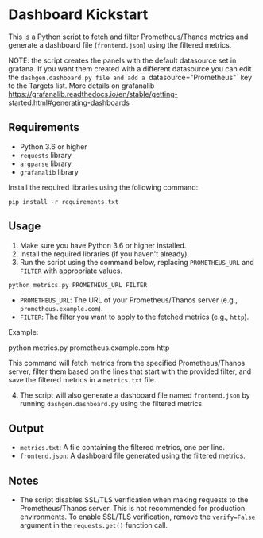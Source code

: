 # Dashboard Kickstart 

This is a Python script to fetch and filter Prometheus/Thanos metrics and generate a dashboard file (`frontend.json`) using the filtered metrics.

NOTE: the script creates the panels with the default datasource set in grafana. If you want them created with a different datasource you can edit the `dashgen.dashboard.py file and add a `datasource="Prometheus"` key to the Targets list. More details on grafanalib https://grafanalib.readthedocs.io/en/stable/getting-started.html#generating-dashboards
## Requirements

- Python 3.6 or higher
- `requests` library
- `argparse` library
- `grafanalib` library

Install the required libraries using the following command:

`pip install -r requirements.txt`

## Usage

1. Make sure you have Python 3.6 or higher installed.
2. Install the required libraries (if you haven't already).
3. Run the script using the command below, replacing `PROMETHEUS_URL` and `FILTER` with appropriate values.

`python metrics.py PROMETHEUS_URL FILTER`

- `PROMETHEUS_URL`: The URL of your Prometheus/Thanos server (e.g., `prometheus.example.com`).
- `FILTER`: The filter you want to apply to the fetched metrics (e.g., `http`).

Example:

python metrics.py prometheus.example.com http

This command will fetch metrics from the specified Prometheus/Thanos server, filter them based on the lines that start with the provided filter, and save the filtered metrics in a `metrics.txt` file.

4. The script will also generate a dashboard file named `frontend.json` by running `dashgen.dashboard.py` using the filtered metrics.

## Output

- `metrics.txt`: A file containing the filtered metrics, one per line.
- `frontend.json`: A dashboard file generated using the filtered metrics.

## Notes

- The script disables SSL/TLS verification when making requests to the Prometheus/Thanos server. This is not recommended for production environments. To enable SSL/TLS verification, remove the `verify=False` argument in the `requests.get()` function call.
